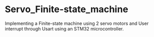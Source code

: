 # Servo_Finite-state_machine
Implementing a Finite-state machine using 2 servo motors and User interrupt through Usart using an STM32 microcontroller.
